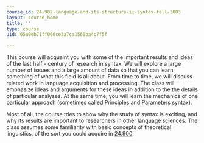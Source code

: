 ```yaml
---
course_id: 24-902-language-and-its-structure-ii-syntax-fall-2003
layout: course_home
title: ''
type: course
uid: 65a0eb71ff060ce3a7ca1560ba4c7f5f

---
```

This course will acquaint you with some of the important results and ideas of the last half - century of research in syntax. We will explore a large number of issues and a large amount of data so that you can learn something of what this field is all about. From time to time, we will discuss related work in language acquisition and processing. The class will emphasize ideas and arguments for these ideas in addition to the the details of particular analyses. At the same time, you will learn the mechanics of one particular approach (sometimes called Principles and Parameters syntax).

Most of all, the course tries to show why the study of syntax is exciting, and why its results are important to researchers in other language sciences. The class assumes some familiarity with basic concepts of theoretical linguistics, of the sort you could acquire in [24.900](/courses/24-900-introduction-to-linguistics-fall-2012/).
